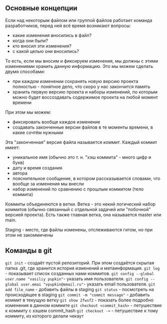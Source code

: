 ## Основные концепции
Если над некоторым файлом или группой файлов работает команда разработчиков, перед ней всё время возникают вопросы:
- какие изменения вносились в файл?
- когда они были?
- кто вносил эти изменения?
- с какой целью они вносились?

То есть, если мы вносим и фиксируем изменения, мы должны с этими изменениями хранить данную информацию. 
Это мы можем сделать двумя способами:
- при каждом изменении сохранять новую версию проекта полностью - понятное дело, что скоро у нас закончится память
- хранить первую версию проекта и наборы изменений, по которым можно будет воссоздавать содержимое проекта на любой момент времени

При этом мы можем:
- фиксировать вообще каждое изменение
- создавать законченные версии файлов в те моменты времени, в какие сочтём нужными

Эта "законченная" версия файла называется _коммит_. 
Каждый коммит имеет:
- уникальное имя (обычно это т. н. "хэш коммита" - много цифр и букв)
- дату и время создания
- автора
- пояснительное сообщение, в котором рассказывается словами, что вообще за изменения мы внесли
- набор изменений по сравнению с прошлым коммитом (тело коммита)

Коммиты объединяются в ветки. Ветка - это некий логический набор коммитов (обычно связанный с отдельной задачей или "побочной" версией проекта). Есть также главная ветка, она называется master или main. 

Staging - место, где файлы изменены, отслеживаются гитом, но при этом не закоммичены


## Команды в git
`git init` - создаёт пустой репозиторий. При этом создаётся скрытая папка .git, где хранится история изменений и метаинформация. 
`git log` - показывает список созданных нами коммитов.
`git config --global user.name "vasiliy pupkin"`- указать имя пользователя.
`git config --global user.emai "vpupkin@email.ru"`- указать email пользователя.
`git add file_name` - добавить файлы в staging
`git status` - посмотреть на происходящее в staging
`git commit -m "commit message"` - добавить коммит в текущую ветку
`git show 2fwsf2` - показать более подробно изменения в данном коммите
`git checkout <commit_hash>` - петушествие к коммиту с хэшем commit_hash
`git checkout ->` - петушествие к тому коммиту, из которого делали чекаут



